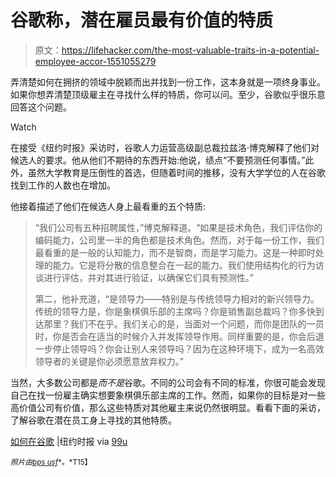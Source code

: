 # 谷歌称，潜在雇员最有价值的特质

> 原文：<https://lifehacker.com/the-most-valuable-traits-in-a-potential-employee-accor-1551055279>

弄清楚如何在拥挤的领域中脱颖而出并找到一份工作，这本身就是一项终身事业。如果你想弄清楚顶级雇主在寻找什么样的特质，你可以问。至少，谷歌似乎很乐意回答这个问题。

Watch

在接受《纽约时报》采访时，谷歌人力运营高级副总裁拉兹洛·博克解释了他们对候选人的要求。他从他们不期待的东西开始:他说，绩点“不要预测任何事情。”此外，虽然大学教育是压倒性的首选，但随着时间的推移，没有大学学位的人在谷歌找到工作的人数也在增加。

他接着描述了他们在候选人身上最看重的五个特质:

> “我们公司有五种招聘属性，”博克解释道。“如果是技术角色，我们评估你的编码能力，公司里一半的角色都是技术角色。然而，对于每一份工作，我们最看重的是一般的认知能力，而不是智商，而是学习能力。这是一种即时处理的能力。它是将分散的信息整合在一起的能力。我们使用结构化的行为访谈进行评估，并对其进行验证，以确保它们具有预测性。”
> 
> 第二，他补充道，“是领导力——特别是与传统领导力相对的新兴领导力。传统的领导力是，你是象棋俱乐部的主席吗？你是销售副总裁吗？你多快到达那里？我们不在乎。我们关心的是，当面对一个问题，而你是团队的一员时，你是否会在适当的时候介入并发挥领导作用。同样重要的是，你会后退一步停止领导吗？你会让别人来领导吗？因为在这种环境下，成为一名高效领导者的关键是你必须愿意放弃权力。”

当然，大多数公司都是*而不是*谷歌。不同的公司会有不同的标准，你很可能会发现自己在找一份雇主确实想要象棋俱乐部主席的工作。然而，如果你的目标是对一些高价值公司有价值，那么这些特质对其他雇主来说仍然很明显。看看下面的采访，了解谷歌在潜在员工身上寻找的其他特质。

[如何在谷歌](http://www.nytimes.com/2014/02/23/opinion/sunday/friedman-how-to-get-a-job-at-google.html?_r=1) |纽约时报 via [99u](http://99u.com/workbook/23769/googles-five-keys-to-becoming-top-talent)

<small>*照片由*</small>[<small>*bps usf*</small>](http://www.flickr.com/photos/usfbps/4607150818/)<small>*。*T15】</small>